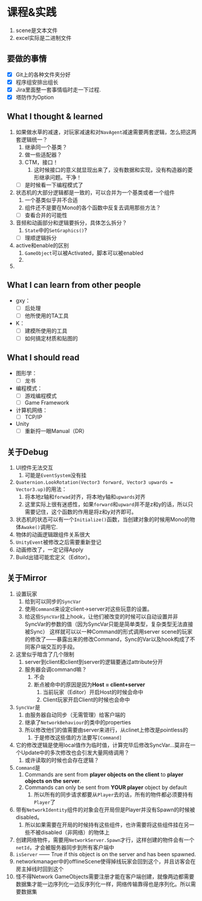 # 课程&实践
1. scene是文本文件
2. excel实际是二进制文件

## 要做的事情
- [x] Git上的各种文件夹分好
- [x] 程序组安排出组长
- [x] Jira里面整一套事情临时走一下过程.
- [x] 塔防作为Option

## What I thought & learned
1. 如果做水草的减速，对玩家减速和对`NavAgent`减速需要两套逻辑，怎么把这两套逻辑统一？
   1. 继承同一个基类？
   2. 做一些适配器？
   3. CTM，接口！
      1. 这时候接口的意义就显现出来了，没有数据和实现，没有构造器的菱形继承问题。干净！
   - [ ] 是时候看一下编程模式了
2. 状态机的大部分逻辑都是一致的，可以合并为一个基类或者一个组件
   1. 一个基类似乎并不合适
   2. 组件还不是要在Mono的各个函数中反复去调用那些方法？
   - [ ] 查看合并的可能性
3. 音频和动画部分和逻辑要拆分，具体怎么拆分？
   1. `State`中的`SetGraphics()`?
   - [ ] 理顺逻辑拆分
4. active和enable的区别
   1. `GameObject`可以被Activated，脚本可以被enabled
   2. 
5. 

## What I can learn from other people
- gxy：
  - [ ] 后处理
  - [ ] 他所使用的TA工具
- K：
  - [ ] 建模所使用的工具
  - [ ] 如何搞定材质和贴图的

## What I should read
- 图形学：
  - [ ] 龙书
- 编程模式：
  - [ ] 游戏编程模式
  - [ ] Game Framework
- 计算机网络：
  - [ ] TCP/IP
- Unity
  - [ ] 重新捋一眼Manual（DR）

## 关于Debug
1. UI控件无法交互
   1. 可能是`EventSystem`没有挂
2. `Quaternion.LookRotation(Vector3 forward, Vector3 upwards = Vector3.up)`的用法：
   1. 将本地z轴和`forwad`对齐，将本地y轴和`upwards`对齐
   2. 这里实际上很有迷惑性，如果`forward`和`upward`并不是z和y的话，所以只需要记住，这个函数的作用是将z和y对齐即可。
3. 状态机的状态可以有一个`Initialize()`函数，当创建对象的时候用Mono的物体`Awake()`调用它.
4. 物体的动画逻辑跟组件关系很大
5. `UnityEvent`被修改之后需要重新登记
6. 动画修改了，一定记得Apply
7. Build出错可能宏定义（Editor）。

## 关于Mirror
1. 设置玩家
   1. 给到可以同步的`SyncVar`
   2. 使用`Command`来设定client->server对这些玩意的设置。
   3. 给这些`SyncVar`挂上hook，让他们被改变的时候可以自动设置并非SyncVar的参数的值（因为SyncVar只能是简单类型，复杂类型无法直接被Sync）
   这样就可以以一种Command的形式调用server scene的玩家的修改了——暴露出来的修改Command，Sync的Var以及hook构成了不同客户端交互的手段。
2. 这里似乎暗含了几个限制
   1. server到client和client到server的逻辑要通过attribute分开
   2. 服务器会调command嘛？
      1. 不会
      2. 断点被命中的原因是因为**Host = client+server**
         1. 当前玩家（Editor）开启Host的时候会命中
         2. Client玩家开启Client的时候也会命中
3. `SyncVar`是
   1. 由服务器自动同步（无需管理）给客户端的
   2. 继承了`NetworkBehaviour`的类中的properties
   3. 所以修改他们的值需要由server来进行，从clinet上修改是pointless的
      1. 于是修改这些值的方法要写`[Command]`
4. 它的修改逻辑是使用local值作为临时值，计算完毕后修改SyncVar...莫非在一个Update中的多次修改也会引发大量网络调用？
   1. 或许读取的时候也会存在逻辑？
5. `Command`是
   1. Commands are sent from **player objects on the client** to **player objects on the server**. 
   2. Commands can only be sent from **YOUR player** object by default
      1. 所以所有的同步请求都要从`Player`去的话，所有的物件都必须要持有`Player`了
6. 带有`NetworkIdentity`组件的对象会在开局但是Player并没有Spawn的时候被disabled。
   1. 所以如果需要在开局的时候持有这些组件，也许需要将这些组件挂在另一些不被disabled（非网络）的物体上
7. 创建网络物件，需要用`NetworkServer.Spawn`才行，这样创建的物件会有一个`netId`，才会被服务器同步到所有客户端中
8. `isServer` —— True if this object is on the server and has been spawned.
9. networkmanager中的offlineScene使得掉线玩家会回到这个，并且访客会在房主掉线时回到这个
10. 怪不得Network GameObjects需要注册才能在客户端创建，就像两边都需要数据集才能一边序列化一边反序列化一样，网络传输靠得也是序列化。所以需要数据集